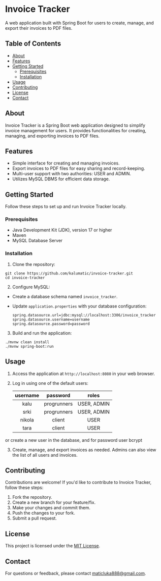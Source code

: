 # Invoice Tracker

A web application built with Spring Boot for users to create, manage, and export their invoices to PDF files.

## Table of Contents

- [About](#about)
- [Features](#features)
- [Getting Started](#getting-started)
    - [Prerequisites](#prerequisites)
    - [Installation](#installation)
- [Usage](#usage)
- [Contributing](#contributing)
- [License](#license)
- [Contact](#contact)

## About

Invoice Tracker is a Spring Boot web application designed to simplify invoice management for users. It provides functionalities for creating, managing, and exporting invoices to PDF files.

## Features

- Simple interface for creating and managing invoices.
- Export invoices to PDF files for easy sharing and record-keeping.
- Multi-user support with two authorities: USER and ADMIN.
- Utilizes MySQL DBMS for efficient data storage.

## Getting Started

Follow these steps to set up and run Invoice Tracker locally.

### Prerequisites

- Java Development Kit (JDK), version 17 or higher
- Maven
- MySQL Database Server

### Installation

1. Clone the repository:

 ```shell
git clone https://github.com/kalumatic/invoice-tracker.git
cd invoice-tracker
 ```

2. Configure MySQL:
- Create a database schema named `invoice_tracker`.
- Update `application.properties` with your database configuration:

  ```properties
  spring.datasource.url=jdbc:mysql://localhost:3306/invoice_tracker
  spring.datasource.username=username
  spring.datasource.password=password
  ```

3. Build and run the application:
 
```shell
./mvnw clean install
./mvnw spring-boot:run
 ```

## Usage

1. Access the application at `http://localhost:8080` in your web browser.
2. Log in using one of the default users:

   | username |  password   |    roles    |
   |:--------:|:-----------:|:-----------:|
   |   kalu   | progrunners | USER, ADMIN |
   |   srki   | progrunners | USER, ADMIN |
   |  nikola  |   client    |    USER     |
   |   tara   |   client    |    USER     |

  or create a new user in the database, and for password user bcrypt

3. Create, manage, and export invoices as needed.  Admins can also view the list of all users and invoices.

## Contributing

Contributions are welcome! If you'd like to contribute to Invoice Tracker, follow these steps:
1. Fork the repository.
2. Create a new branch for your feature/fix.
3. Make your changes and commit them.
4. Push the changes to your fork.
5. Submit a pull request.

## License

This project is licensed under the [MIT License](LICENSE).

## Contact

For questions or feedback, please contact [maticluka888@gmail.com](mailto:your.email@example.com).
